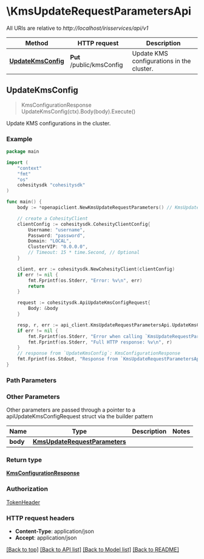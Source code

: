 # \KmsUpdateRequestParametersApi

All URIs are relative to *http://localhost/irisservices/api/v1*

Method | HTTP request | Description
------------- | ------------- | -------------
[**UpdateKmsConfig**](KmsUpdateRequestParametersApi.md#UpdateKmsConfig) | **Put** /public/kmsConfig | Update KMS configurations in the cluster.



## UpdateKmsConfig

> KmsConfigurationResponse UpdateKmsConfig(ctx).Body(body).Execute()

Update KMS configurations in the cluster.

### Example

```go
package main

import (
    "context"
    "fmt"
    "os"
    cohesitysdk "cohesitysdk"
)

func main() {
    body := *openapiclient.NewKmsUpdateRequestParameters() // KmsUpdateRequestParameters |  (optional)

    // create a CohesityClient
    clientConfig := cohesitysdk.CohesityClientConfig{
        Username: "username",
        Password: "password",
        Domain: "LOCAL",
        ClusterVIP: "0.0.0.0",
        // Timeout: 15 * time.Second, // Optional 
    }

    client, err := cohesitysdk.NewCohesityClient(clientConfig)
    if err != nil {
        fmt.Fprintf(os.Stderr, "Error: %v\n", err)
        return
    }

    request := cohesitysdk.ApiUpdateKmsConfigRequest{
        Body: &body
    }

    resp, r, err := api_client.KmsUpdateRequestParametersApi.UpdateKmsConfig(request)
    if err != nil {
        fmt.Fprintf(os.Stderr, "Error when calling `KmsUpdateRequestParametersApi.UpdateKmsConfig``: %v\n", err)
        fmt.Fprintf(os.Stderr, "Full HTTP response: %v\n", r)
    }
    // response from `UpdateKmsConfig`: KmsConfigurationResponse
    fmt.Fprintf(os.Stdout, "Response from `KmsUpdateRequestParametersApi.UpdateKmsConfig`: %v\n", resp)
}
```

### Path Parameters



### Other Parameters

Other parameters are passed through a pointer to a apiUpdateKmsConfigRequest struct via the builder pattern


Name | Type | Description  | Notes
------------- | ------------- | ------------- | -------------
 **body** | [**KmsUpdateRequestParameters**](KmsUpdateRequestParameters.md) |  | 

### Return type

[**KmsConfigurationResponse**](KmsConfigurationResponse.md)

### Authorization

[TokenHeader](../README.md#TokenHeader)

### HTTP request headers

- **Content-Type**: application/json
- **Accept**: application/json

[[Back to top]](#) [[Back to API list]](../README.md#documentation-for-api-endpoints)
[[Back to Model list]](../README.md#documentation-for-models)
[[Back to README]](../README.md)

